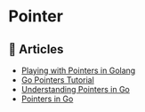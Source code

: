 # Pointer

## 📕 Articles
- [Playing with Pointers in Golang](https://www.callicoder.com/golang-pointers/)
- [Go Pointers Tutorial](https://tutorialedge.net/golang/go-pointers-tutorial/)
- [Understanding Pointers in Go](https://www.digitalocean.com/community/conceptual_articles/understanding-pointers-in-go)
- [Pointers in Go](https://medium.com/rungo/pointers-in-go-a789eafccd53)